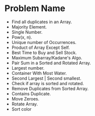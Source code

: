 # Problem Name
- Find all duplicates in an Array.
- Majority Element.
- Single Number.
- Pow(x, n).
- Unique number of Occurrences.
- Product of Array Except Self.
- Best Time to Buy and Sell Stock.
- Maximum Subarray/Kadane's Algo.
- Pair Sum in a Sorted and Rotated Array.
- Largest number.
- Container With Most Water.
- Second Largest | Second smallest.
- Check if array is sorted and rotated.
- Remove Duplicates from Sorted Array.
- Contains Duplicate.
- Move Zeroes.
- Rotate Array.
- Sort color










